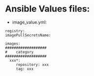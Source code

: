# Ansible Values files:

- image_value.yml:
```
registry:
imagePullSecretsName:

images:
###################
#    category
###################
  xxx*:
     repository: xxx
     tag: xxx
     
```
